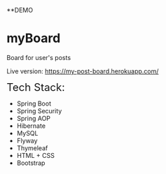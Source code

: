 **DEMO

# myBoard
Board for user's posts

Live version: https://my-post-board.herokuapp.com/

<font size="5">Tech Stack:</font>
- Spring Boot
- Spring Security
- Spring AOP
- Hibernate
- MySQL
- Flyway
- Thymeleaf
- HTML + CSS
- Bootstrap

